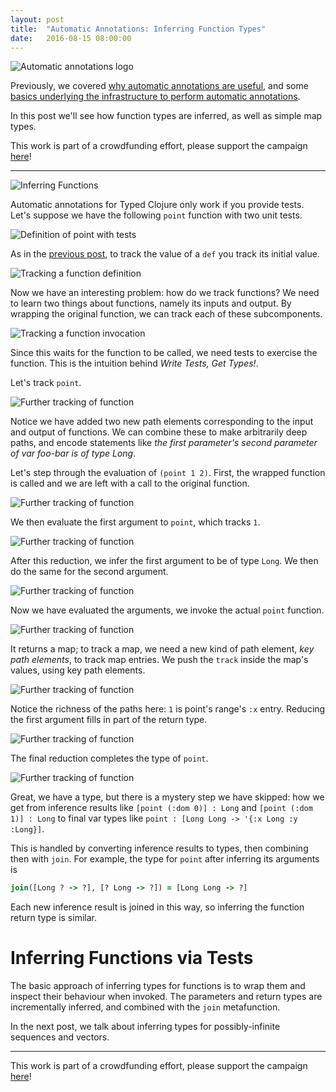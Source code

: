```yaml
---
layout: post
title:  "Automatic Annotations: Inferring Function Types"
date:   2016-08-15 08:00:00
---
```


<img src="{{ site.url }}/images/automatic-annotations.png"
     alt="Automatic annotations logo"/>

Previously, we covered
<a href="{{ site.url }}/2016/08/07/automatic-annotations.html">why automatic annotations are useful</a>,
and some 
<a href="{{ site.url }}/2016/08/15/runtime-infer-basics.html">basics underlying the infrastructure to perform automatic annotations</a>.

In this post we'll see how function types are inferred,
as well as simple map types.

This work is part of a crowdfunding effort, please
support the campaign 
<a href="https://igg.me/at/typed-clojure-annotations/x/4545030">here</a>!

<hr />

<img src="{{ site.url }}/images/fn-infer/inferring-functions.png"
     alt="Inferring Functions"/>

Automatic annotations for Typed Clojure only work if
you provide tests. Let's suppose we have the following
`point` function with two unit tests.

<img src="{{ site.url }}/images/fn-infer/point-code.png"
     alt="Definition of point with tests"/>

As in the
<a href="{{ site.url }}/2016/08/15/runtime-infer-basics.html">previous post</a>,
to track the value of a `def` you track its initial value.

<img src="{{ site.url }}/images/fn-infer/track-def.png"
     alt="Tracking a function definition"/>

Now we have an interesting problem: how do we track
functions?
We need to learn two things about functions, namely its
inputs and output.
By wrapping the original function, we can track
each of these subcomponents.

<img src="{{ site.url }}/images/fn-infer/track-fn.png"
     alt="Tracking a function invocation"/>

Since this waits for the function to be called,
we need tests to exercise the function.
This is the intuition behind <i>Write Tests, Get Types!</i>.

Let's track `point`.

<img src="{{ site.url }}/images/fn-infer/track-point1.png"
     alt="Further tracking of function"/>

Notice we have added two new path elements corresponding
to the input and output of functions.
We can combine these to  make arbitrarily 
deep paths, and encode statements like <i>the first
parameter's second parameter of var foo-bar is of
type Long</i>.

Let's step through the evaluation of `(point 1 2)`.
First, the wrapped function is called and
we are left with a call to the original function.

<img src="{{ site.url }}/images/fn-infer/track-point2.png"
     alt="Further tracking of function"/>

We then evaluate the first argument to `point`, which
tracks `1`.

<img src="{{ site.url }}/images/fn-infer/track-point3.png"
     alt="Further tracking of function"/>

After this reduction, we infer the first argument to be
of type `Long`.
We then do the same for the second argument.

<img src="{{ site.url }}/images/fn-infer/track-point4.png"
     alt="Further tracking of function"/>

Now we have evaluated the arguments, we invoke the actual
`point` function.

<img src="{{ site.url }}/images/fn-infer/track-point5.png"
     alt="Further tracking of function"/>

It returns a map; to track a map, we need a new kind of
path element, <i>key path elements</i>, to track map entries.
We push the `track` inside the map's values, using key path
elements.

<img src="{{ site.url }}/images/fn-infer/track-point6.png"
     alt="Further tracking of function"/>

Notice the richness of the paths here: `1` is point's range's
`:x` entry.
Reducing the first argument fills in part of the return type.

<img src="{{ site.url }}/images/fn-infer/track-point7.png"
     alt="Further tracking of function"/>

The final reduction completes the type of `point`.

<img src="{{ site.url }}/images/fn-infer/track-point8.png"
     alt="Further tracking of function"/>

Great, we have a type, but there is a mystery step we have
skipped: how we get from inference results like 
`[point (:dom 0)] : Long` and `[point (:dom 1)] : Long`
to final var types like 
`point : [Long Long -> '{:x Long :y :Long}]`.

This is handled by converting inference results
to types, then combining then with `join`.
For example, 
the type for `point` after inferring its arguments is

```clojure
join([Long ? -> ?], [? Long -> ?]) = [Long Long -> ?]
```

Each new inference result is joined in this way,
so inferring the function return type is similar.

# Inferring Functions via Tests

The basic approach of inferring types for functions
is to wrap them and inspect their behaviour
when invoked.
The parameters and return types are incrementally
inferred, and combined with the `join` metafunction.

In the next post, we talk about inferring types for
possibly-infinite sequences and vectors.

<hr />

This work is part of a crowdfunding effort, please
support the campaign 
<a href="https://igg.me/at/typed-clojure-annotations/x/4545030">here</a>!
